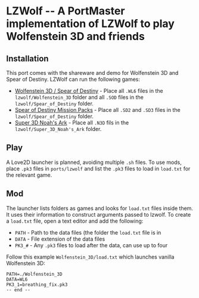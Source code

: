 # LZWolf -- A PortMaster implementation of LZWolf to play Wolfenstein 3D and friends

## Installation

This port comes with the shareware and demo for Wolfenstein 3D and Spear of Destiny. LZWolf can run the following games:

- [Wolfenstein 3D / Spear of Destiny](https://www.gog.com/en/game/wolfenstein_3d) - Place all `.WL6` files in the `lzwolf/Wolfenstein_3D` folder and all `.SOD` files in the `lzwolf/Spear_of_Destiny` folder.
- [Spear of Destiny Mission Packs]() - Place all `.SD2` and `.SD3` files in the `lzwolf/Spear_of_Destiny` folder.
- [Super 3D Noah's Ark](https://wisdomtree.itch.io/s3dna) - Place all `.N3D` fils in the `lzwolf/Super_3D_Noah's_Ark` folder.

 ## Play

 A Love2D launcher is planned, avoiding multiple `.sh` files. To use mods, place `.pk3` files in `ports/lzwolf` and list the `.pk3` files to load in `load.txt` for the relevant game.

 ## Mod

 The launcher lists folders as games and looks for `load.txt` files inside them. It uses their information to construct arguments passed to lzwolf. To create a `load.txt` file, open a text editor and add the following:

 - `PATH` - Path to the data files (the folder the `load.txt` file is in
 - `DATA` - File extension of the data files
 - `PK3_#` - Any `.pk3` files to load after the data, can use up to four

Follow this example `Wolfenstein_3D/load.txt` which launches vanilla Wolfenstein 3D:

```
PATH=./Wolfenstein_3D
DATA=WL6
PK3_1=breathing_fix.pk3
-- end --
```
